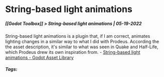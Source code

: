 # String-based light animations
##### [[Godot Toolbox]] > String-based light animations | 05-19-2022

String-based light animations is a plugin that, if I am correct, animates lighting changes in a similar way to what I did with Prodeus. According the the asset description, it's similar to what was seen in Quake and Half-Life, which Prodeus drew its own inspiration from.
	- [String-based light animations - Godot Asset Library](https://godotengine.org/asset-library/asset/1194)
##### Tags: 